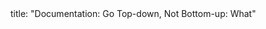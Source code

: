 <frontmatter>
title: "Documentation: Go Top-down, Not Bottom-up: What"
</frontmatter>

<include src="navbar.md" boilerplate />

<include src="unit-inPage-asFlat.md" boilerplate />